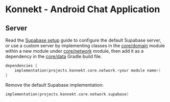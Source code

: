 # Konnekt - Android Chat Application

## Server
Read the [Supabase setup](/core/network/supabase/README.md) guide to configure the default Supabase server, or use a custom server by implementing classes in the [core/domain](/core/domain) module within a new module under [core/network](/core/network) module, then add it as a dependency in the [core/data](/core/data) Gradle build file.
```kotlin
dependencies {
    implementation(projects.konnekt.core.network.<your module name>)
}
```
Remove the default Supabase implementation:
```kotlin
implementation(projects.konnekt.core.network.supabase)
```
